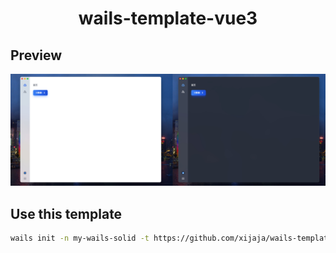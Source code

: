 <h1 align="center">wails-template-vue3</h1>

## Preview

![preview](./ui.jpg)

## Use this template

```bash
wails init -n my-wails-solid -t https://github.com/xijaja/wails-template-vue3
```
